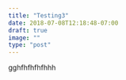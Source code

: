 ```yaml
---
title: "Testing3"
date: 2018-07-08T12:18:48-07:00
draft: true
image: ""
type: "post"
---
```

gghfhfhfhfhhh

